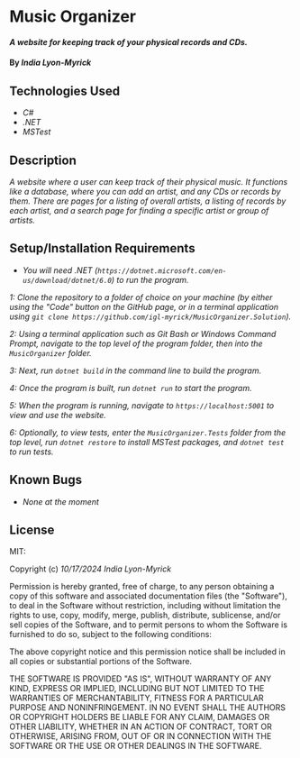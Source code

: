 # Music Organizer

#### _A website for keeping track of your physical records and CDs._

#### By _**India Lyon-Myrick**_

## Technologies Used

* _C#_
* _.NET_
* _MSTest_

## Description

_A website where a user can keep track of their physical music. It functions like a database, where you can add an artist, and any CDs or records by them. There are pages for a listing of overall artists, a listing of records by each artist, and a search page for finding a specific artist or group of artists._

## Setup/Installation Requirements

* _You will need .NET (`https://dotnet.microsoft.com/en-us/download/dotnet/6.0`) to run the program._

_1: Clone the repository to a folder of choice on your machine (by either using the "Code" button on the GitHub page, or in a terminal application using `git clone https://github.com/igl-myrick/MusicOrganizer.Solution`)._

_2: Using a terminal application such as Git Bash or Windows Command Prompt, navigate to the top level of the program folder, then into the `MusicOrganizer` folder._

_3: Next, run `dotnet build` in the command line to build the program._

_4: Once the program is built, run `dotnet run` to start the program._

_5: When the program is running, navigate to `https://localhost:5001` to view and use the website._

_6: Optionally, to view tests, enter the `MusicOrganizer.Tests` folder from the top level, run `dotnet restore` to install MSTest packages, and `dotnet test` to run tests._

## Known Bugs

* _None at the moment_

## License

MIT:

Copyright (c) _10/17/2024_ _India Lyon-Myrick_

Permission is hereby granted, free of charge, to any person obtaining a copy of this software and associated documentation files (the "Software"), to deal in the Software without restriction, including without limitation the rights to use, copy, modify, merge, publish, distribute, sublicense, and/or sell copies of the Software, and to permit persons to whom the Software is furnished to do so, subject to the following conditions:

The above copyright notice and this permission notice shall be included in all copies or substantial portions of the Software.

THE SOFTWARE IS PROVIDED "AS IS", WITHOUT WARRANTY OF ANY KIND, EXPRESS OR IMPLIED, INCLUDING BUT NOT LIMITED TO THE WARRANTIES OF MERCHANTABILITY, FITNESS FOR A PARTICULAR PURPOSE AND NONINFRINGEMENT. IN NO EVENT SHALL THE AUTHORS OR COPYRIGHT HOLDERS BE LIABLE FOR ANY CLAIM, DAMAGES OR OTHER LIABILITY, WHETHER IN AN ACTION OF CONTRACT, TORT OR OTHERWISE, ARISING FROM, OUT OF OR IN CONNECTION WITH THE SOFTWARE OR THE USE OR OTHER DEALINGS IN THE SOFTWARE.